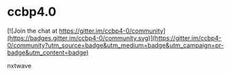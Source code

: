 # ccbp4.0

[![Join the chat at https://gitter.im/ccbp4-0/community](https://badges.gitter.im/ccbp4-0/community.svg)](https://gitter.im/ccbp4-0/community?utm_source=badge&utm_medium=badge&utm_campaign=pr-badge&utm_content=badge)

nxtwave
